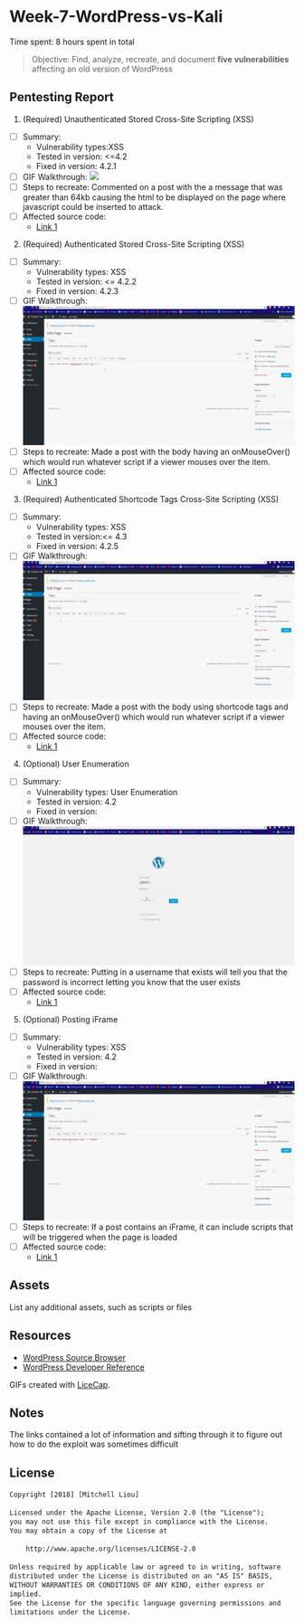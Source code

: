# Week-7-WordPress-vs-Kali

Time spent: 8 hours spent in total

> Objective: Find, analyze, recreate, and document **five vulnerabilities** affecting an old version of WordPress

## Pentesting Report

1. (Required) Unauthenticated Stored Cross-Site Scripting (XSS)
  - [ ] Summary: 
    - Vulnerability types:XSS
    - Tested in version: <=4.2
    - Fixed in version: 4.2.1
  - [ ] GIF Walkthrough: 
    ![](ScreenCaptures/Comment.gif)
  - [ ] Steps to recreate: Commented on a post with the a message that was greater than 64kb causing the html to be displayed on the page where javascript could be inserted to attack.
  - [ ] Affected source code:
    - [Link 1]()
2. (Required) Authenticated Stored Cross-Site Scripting (XSS)
  - [ ] Summary: 
    - Vulnerability types: XSS
    - Tested in version: <= 4.2.2
    - Fixed in version: 4.2.3
  - [ ] GIF Walkthrough:
    ![](ScreenCaptures/OnMouseOver.gif) 
  - [ ] Steps to recreate: Made a post with the body having an onMouseOver() which would run whatever script if a viewer mouses over the item.
  - [ ] Affected source code:
    - [Link 1]()
3. (Required) Authenticated Shortcode Tags Cross-Site Scripting (XSS)
  - [ ] Summary: 
    - Vulnerability types: XSS
    - Tested in version:<= 4.3
    - Fixed in version: 4.2.5
  - [ ] GIF Walkthrough: 
    ![](ScreenCaptures/shortcodeTag.gif) 
  - [ ] Steps to recreate: Made a post with the body using shortcode tags and having an onMouseOver() which would run whatever script if a viewer mouses over the item.
  - [ ] Affected source code:
    - [Link 1]()
4. (Optional) User Enumeration
  - [ ] Summary: 
    - Vulnerability types: User Enumeration
    - Tested in version: 4.2
    - Fixed in version: 
  - [ ] GIF Walkthrough: 
    ![](ScreenCaptures/userEnumeration.gif)
  - [ ] Steps to recreate: Putting in a username that exists will tell you that the password is incorrect letting you know that the user exists
  - [ ] Affected source code:
    - [Link 1]()
5. (Optional) Posting iFrame
  - [ ] Summary: 
    - Vulnerability types: XSS
    - Tested in version: 4.2
    - Fixed in version: 
  - [ ] GIF Walkthrough: 
    ![](ScreenCaptures/iFrame.gif)
  - [ ] Steps to recreate: If a post contains an iFrame, it can include scripts that will be triggered when the page is loaded
  - [ ] Affected source code:
    - [Link 1]() 

## Assets

List any additional assets, such as scripts or files

## Resources

- [WordPress Source Browser](https://core.trac.wordpress.org/browser/)
- [WordPress Developer Reference](https://developer.wordpress.org/reference/)

GIFs created with [LiceCap](http://www.cockos.com/licecap/).

## Notes

The links contained a lot of information and sifting through it to figure out how to do the exploit was sometimes difficult

## License

    Copyright [2018] [Mitchell Liou]

    Licensed under the Apache License, Version 2.0 (the "License");
    you may not use this file except in compliance with the License.
    You may obtain a copy of the License at

        http://www.apache.org/licenses/LICENSE-2.0

    Unless required by applicable law or agreed to in writing, software
    distributed under the License is distributed on an "AS IS" BASIS,
    WITHOUT WARRANTIES OR CONDITIONS OF ANY KIND, either express or implied.
    See the License for the specific language governing permissions and
    limitations under the License.
